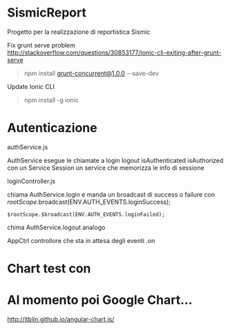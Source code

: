 # SismicReport 

Progetto per la realizzazione di reportistica Sismic


Fix grunt serve problem
http://stackoverflow.com/questions/30853177/ionic-cli-exiting-after-grunt-serve

> npm install grunt-concurrent@1.0.0 --save-dev


Update Ionic CLI
> npm install -g ionic



# Autenticazione 
authService.js

AuthService esegue le chiamate a login logout isAuthenticated isAuthorized con un Service
Session un service che memorizza le info di sessione



loginController.js

chiama AuthService.login e manda un broadcast di success o failure con 
	$rootScope.$broadcast(ENV.AUTH_EVENTS.loginSuccess);
    
    $rootScope.$broadcast(ENV.AUTH_EVENTS.loginFailed);

chima AuthService.logout analogo


AppCtrl controllore che sta in attesa degli eventi .on


# Chart test  con
# Al momento poi Google Chart...

http://jtblin.github.io/angular-chart.js/
